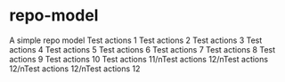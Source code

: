 # repo-model

A simple repo model
Test actions 1
Test actions 2
Test actions 3
Test actions 4
Test actions 5
Test actions 6
Test actions 7
Test actions 8
Test actions 9
Test actions 10
Test actions 11/nTest actions 12/nTest actions 12/nTest actions 12/nTest actions 12
